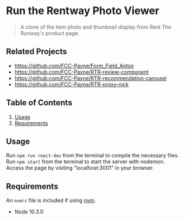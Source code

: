 # Run the Rentway Photo Viewer

> A clone of the item photo and thumbnail display from Rent The Runway's product page.

## Related Projects

  - https://github.com/FCC-Payne/Form_Field_Anton
  - https://github.com/FCC-Payne/RTR-review-component
  - https://github.com/FCC-Payne/RTR-recommendation-carousel
  - https://github.com/FCC-Payne/RTR-proxy-nick

## Table of Contents

1. [Usage](#Usage)
1. [Requirements](#requirements)

## Usage

Run `npm run react-dev` from the terminal to compile the necessary files.  
Run `npm start` from the terminal to start the server with nodemon.  
Access the page by visiting "localhost:3001" in your browser.  

## Requirements

An `nvmrc` file is included if using [nvm](https://github.com/creationix/nvm).

- Node 10.3.0
